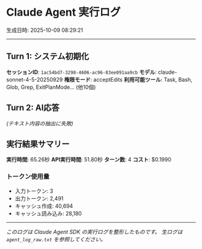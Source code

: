 # Claude Agent 実行ログ

生成日時: 2025-10-09 08:29:21

---

## Turn 1: システム初期化

**セッションID**: `1ac54bd7-3298-4606-ac96-83ee091aa9cb`
**モデル**: claude-sonnet-4-5-20250929
**権限モード**: acceptEdits
**利用可能ツール**: Task, Bash, Glob, Grep, ExitPlanMode... (他10個)

## Turn 2: AI応答

*(テキスト内容の抽出に失敗)*

## 実行結果サマリー

**実行時間**: 65.26秒
**API実行時間**: 51.80秒
**ターン数**: 4
**コスト**: $0.1990

### トークン使用量
- 入力トークン: 3
- 出力トークン: 2,491
- キャッシュ作成: 40,694
- キャッシュ読み込み: 28,180

---

*このログは Claude Agent SDK の実行ログを整形したものです。*
*生ログは `agent_log_raw.txt` を参照してください。*